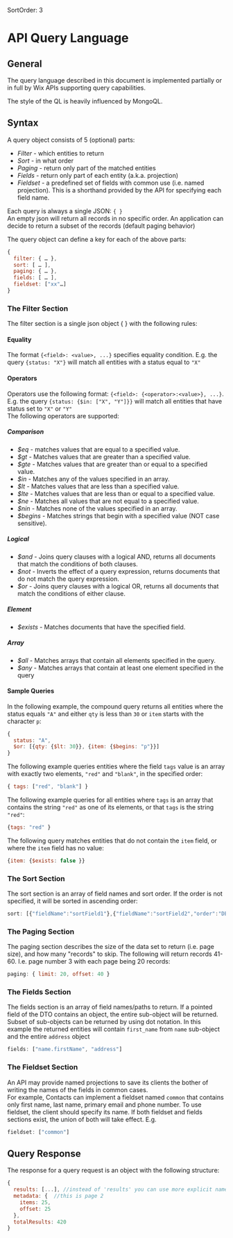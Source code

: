 SortOrder: 3
# API Query Language 

## General
The query language described in this document is implemented partially or in full by Wix APIs supporting query capabilities. 

The style of the QL is heavily influenced by MongoQL.

## Syntax
A query object consists of 5 (optional) parts:
* _Filter_ - which entities to return
* _Sort_ - in what order
* _Paging_ - return only part of the matched entities
* _Fields_ - return only part of each entity (a.k.a. projection)
* _Fieldset_ - a predefined set of fields with common use (i.e. named projection). This is a shorthand provided by the API for specifying each field name.
  
Each query is always a single JSON: `{ }`  
An empty json will return all records in no specific order. 
An application can decide to return a subset of the records (default paging behavior)  

The query object can define a key for each of the above parts:
```javascript
{
  filter: { … },
  sort: [ … ],
  paging: { … },
  fields: [ … ],
  fieldset: ["xx"…]
}
```
### The Filter Section
The filter section is a single json object { } with the following rules:

#### Equality
The format `{<field>: <value>, ...}` specifies equality condition.
E.g. the query `{status: "X"}` will match all entities with a status equal to `"X"`

#### Operators
Operators use the following format: `{<field>: {<operator>:<value>}, ...}`.  
E.g. the query `{status: {$in: ["X", "Y"]}}` will match all entities that have status  set to `"X"` or `"Y"`  
The following operators are supported:

##### Comparison
* _$eq_ - matches values that are equal to a specified value.
* _$gt_ - Matches values that are greater than a specified value.
* _$gte_ - Matches values that are greater than or equal to a specified value.
* _$in_ - Matches any of the values specified in an array.
* _$lt_ - Matches values that are less than a specified value.
* _$lte_ - Matches values that are less than or equal to a specified value.
* _$ne_ - Matches all values that are not equal to a specified value.
* _$nin_ - Matches none of the values specified in an array.
* _$begins_ - Matches strings that begin with a specified value (NOT case sensitive).

##### Logical
* _$and_ - Joins query clauses with a logical AND, returns all documents that match the conditions of both clauses.
* _$not_ - Inverts the effect of a query expression, returns documents that do not match the query expression.
* _$or_ - Joins query clauses with a logical OR, returns all documents that match the conditions of either clause.

##### Element
* _$exists_ - Matches documents that have the specified field.

##### Array
* _$all_ - Matches arrays that contain all elements specified in the query.
* _$any_ - Matches arrays that contain at least one element specified in the query

#### Sample Queries
In the following example, the compound query returns all entities where the status equals `"A"` and either `qty` is less than `30` or `item` starts with the character `p`:
```javascript
{
  status: "A",
  $or: [{qty: {$lt: 30}}, {item: {$begins: "p"}}]
}
```

The following example queries entities where the field `tags` value is an array with exactly two elements, `"red"` and `"blank"`, in the specified order:
```javascript
{ tags: ["red", "blank"] }
```

The following example queries for all entities where `tags` is an array that contains the string `"red"` as one of its elements, or that `tags` is the string `"red"`:
```javascript
{tags: "red" } 
```

The following query matches entities that do not contain the `item` field, or where the `item` field has no value:
```javascript
{item: {$exists: false }} 
```

### The Sort Section
The sort section is an array of field names and sort order. If the order is not specified, it will be sorted in ascending order:
```javascript
sort: [{"fieldName":"sortField1"},{"fieldName":"sortField2","order":"DESC"}]
```

### The Paging Section
The paging section describes the size of the data set to return (i.e. page size), and how many "records" to skip. 
The following will return records 41-60. I.e. page number 3 with each page being 20 records:
```javascript
paging: { limit: 20, offset: 40 }
```
### The Fields Section
The fields section is an array of field names/paths to return. 
If a pointed field of the DTO contains an object, the entire sub-object will be returned. 
Subset of sub-objects can be returned by using dot notation. 
In this example the returned entities will contain `first_name` from `name` sub-object and the entire `address` object
```javascript
fields: ["name.firstName", "address"]
```

### The Fieldset Section
An API may provide named projections to save its clients the bother of writing the names of the fields in common cases.  
For example, Contacts can implement a fieldset named `common` that contains only first name, last name, primary email and phone number. 
To use fieldset, the client should specify its name. If both fieldset and fields sections exist, the union of both will take effect. 
E.g. 
```javascript
fieldset: ["common"]
```

## Query Response
The response for a query request is an object with the following structure:
```javascript
{
  results: [...], //instead of 'results' you can use more explicit name like 'invoices'
  metadata: {  //this is page 2 
    items: 25,
    offset: 25
  },
  totalResults: 420
}
```
